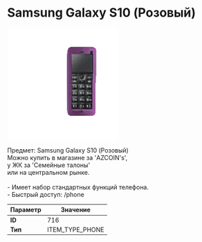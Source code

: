 # Samsung Galaxy S10 (Розовый)

![Item Image](../img/716.webp?raw=true)

Предмет: Samsung Galaxy S10 (Розовый)<br>Можно купить в магазине за 'AZCOIN's',<br>у ЖК за  'Семейные талоны'<br>или на центральном рынке.<br><br>- Имеет набор стандартных функций телефона.<br>- Быстрый доступ: /phone


| Параметр | Значение |
|----------|----------|
| **ID** | 716 |
| **Тип** | ITEM_TYPE_PHONE |

